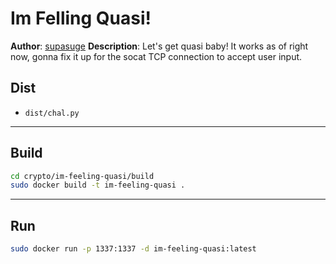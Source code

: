 # Im Felling Quasi!
**Author**: [supasuge](https://github.com/supasuge)
**Description**: Let's get quasi baby!
It works as of right now, gonna fix it up for the socat TCP connection to accept user input.

## Dist 
- `dist/chal.py`

***

## Build

```sh
cd crypto/im-feeling-quasi/build
sudo docker build -t im-feeling-quasi .
```

***

## Run

```sh
sudo docker run -p 1337:1337 -d im-feeling-quasi:latest
```